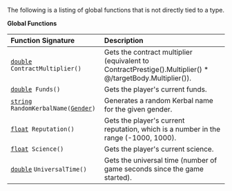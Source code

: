 The following is a listing of global functions that is not directly tied to a type.

**Global Functions**

| Function Signature| Description |
| :--- | :--- |
| [`double`](Numeric-Type)` ContractMultiplier()` | Gets the contract multiplier (equivalent to ContractPrestige().Multiplier() * @/targetBody.Multiplier()). |
| [`double`](Numeric-Type)` Funds()` | Gets the player's current funds. |
| [`string`](String-Type) `RandomKerbalName(`[`Gender`](Enumeration-Type)`)` | Generates a random Kerbal name for the given gender. |
| [`float`](Numeric-Type)` Reputation()` | Gets the player's current reputation, which is a number in the range (-1000, 1000). |
| [`float`](Numeric-Type)` Science()` | Gets the player's current science. |
| [`double`](Numeric-Type) `UniversalTime()` | Gets the universal time (number of game seconds since the game started). |
